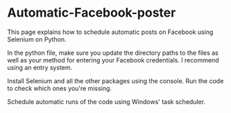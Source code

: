 # Automatic-Facebook-poster
This page explains how to schedule automatic posts on Facebook using Selenium on Python.

In the python file, make sure you update the directory paths to the files as well as your method for entering your Facebook credentials. I recommend using an entry system.

Install Selenium and all the other packages using the console. Run the code to check which ones you're missing.

Schedule automatic runs of the code using Windows' task scheduler.
